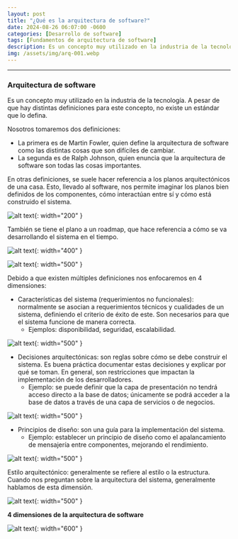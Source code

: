 ```yaml
---
layout: post
title: "¿Qué es la arquitectura de software?"
date: 2024-08-26 06:07:00 -0600
categories: [Desarrollo de software]
tags: [Fundamentos de arquitectura de software]
description: Es un concepto muy utilizado en la industria de la tecnología. A pesar de que hay distintas definiciones para este concepto, no existe un estándar que lo defina.....
img: /assets/img/arq-001.webp
---
```


---

### Arquitectura de software

Es un concepto muy utilizado en la industria de la tecnología. A pesar de que hay distintas definiciones para este concepto, no existe un estándar que lo defina.

Nosotros tomaremos dos definiciones:

- La primera es de Martin Fowler, quien define la arquitectura de software como las distintas cosas que son difíciles de cambiar. 
- La segunda es de Ralph Johnson, quien enuncia que la arquitectura de software son todas las cosas importantes.

En otras definiciones, se suele hacer referencia a los planos arquitectónicos de una casa. Esto, llevado al software, nos permite imaginar los planos bien definidos de los componentes, cómo interactúan entre sí y cómo está construido el sistema.

![alt text](/assets/img/arq-001-1.webp){: width="200" }

También se tiene el plano a un roadmap, que hace referencia a cómo se va desarrollando el sistema en el tiempo.

![alt text](/assets/img/arq-001-2.webp){: width="400" }

![alt text](/assets/img/arq-001-3.webp){: width="500" }

Debido a que existen múltiples definiciones nos enfocaremos en 4 dimensiones: 

* Características del sistema (requerimientos no funcionales): normalmente se asocian a requerimientos técnicos y cualidades de un sistema, definiendo el criterio de éxito de este. Son necesarios para que el sistema funcione de manera correcta.
    * Ejemplos: disponibilidad, seguridad, escalabilidad.

![alt text](/assets/img/arq-001-4.webp){: width="500" }

* Decisiones arquitectónicas: son reglas sobre cómo se debe construir el sistema. Es buena práctica documentar estas decisiones y explicar por qué se toman. En general, son restricciones que impactan la implementación de los desarrolladores.
    * Ejemplo: se puede definir que la capa de presentación no tendrá acceso directo a la base de datos; únicamente se podrá acceder a la base de datos a través de una capa de servicios o de negocios.

![alt text](/assets/img/arq-001-5.webp){: width="500" }

* Principios de diseño: son una guía para la implementación del sistema.
    * Ejemplo: establecer un principio de diseño como el apalancamiento de mensajería entre componentes, mejorando el rendimiento.

![alt text](/assets/img/arq-001-6.webp){: width="500" }

Estilo arquitectónico: generalmente se refiere al estilo o la estructura. Cuando nos preguntan sobre la arquitectura del sistema, generalmente hablamos de esta dimensión.

![alt text](/assets/img/arq-001-7.webp){: width="500" }

**4 dimensiones de la arquitectura de software**

![alt text](/assets/img/arq-001-8.webp){: width="600" }
